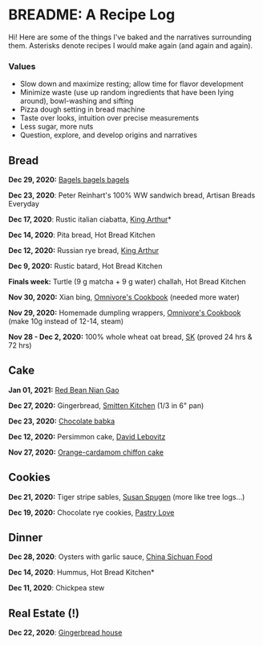 # BREADME: A Recipe Log

Hi! Here are some of the things I've baked and the narratives surrounding them. Asterisks denote recipes I would make again (and again and again).

### Values
- Slow down and maximize resting; allow time for flavor development
- Minimize waste (use up random ingredients that have been lying around), bowl-washing and sifting
- Pizza dough setting in bread machine
- Taste over looks, intuition over precise measurements
- Less sugar, more nuts
- Question, explore, and develop origins and narratives

## Bread
**Dec 29, 2020:** [Bagels bagels bagels](bread/bagels.md)

**Dec 23, 2020**: Peter Reinhart's 100% WW sandwich bread, Artisan Breads Everyday

**Dec 17, 2020**: Rustic italian ciabatta, [King Arthur](https://www.kingarthurbaking.com/recipes/rustic-italian-ciabatta-recipe)*

**Dec 14, 2020**: Pita bread, Hot Bread Kitchen

**Dec 12, 2020:** Russian rye bread, [King Arthur](https://www.kingarthurbaking.com/recipes/russian-rye-bread-rizhsky-khleb-recipe)

**Dec 9, 2020:** Rustic batard, Hot Bread Kitchen

**Finals week:** Turtle (9 g matcha + 9 g water) challah, Hot Bread Kitchen

**Nov 30, 2020:** Xian bing, [Omnivore's Cookbook](https://omnivorescookbook.com/chinese-beef-meat-pie/) (needed more water)

**Nov 29, 2020:** Homemade dumpling wrappers, [Omnivore's Cookbook](https://omnivorescookbook.com/recipes/how-to-make-chinese-dumplings) (make 10g instead of 12-14, steam)

**Nov 28 - Dec 2, 2020:** 100% whole wheat oat bread, [SK](https://smittenkitchen.com/2015/09/oat-and-wheat-sandwich-bread/) (proved 24 hrs & 72 hrs)

## Cake
**Jan 01, 2021:** [Red Bean Nian Gao](cake/redbeanniangao.md)

**Dec 27, 2020:** Gingerbread, [Smitten Kitchen](https://smittenkitchen.com/2015/12/gingerbread-layer-cake/) (1/3 in 6" pan)

**Dec 23, 2020:** [Chocolate babka](cake/chobab.md)

**Dec 12, 2020:** Persimmon cake, [David Lebovitz](https://www.davidlebovitz.com/persimmon-bread/)

**Nov 27, 2020:** [Orange-cardamom chiffon cake](cake/orangecard.md)

## Cookies
**Dec 21, 2020:** Tiger stripe sables, [Susan Spugen](https://cherrybombe.com/recipes/susan-spungen-tiger-striped-sables) (more like tree logs...)

**Dec 19, 2020:** Chocolate rye cookies, [Pastry Love](https://www.epicurious.com/recipes/food/views/double-chocolate-rye-cookies)

## Dinner
**Dec 28, 2020**: Oysters with garlic sauce, [China Sichuan Food](https://www.chinasichuanfood.com/oyster-with-garlic-sauce/)

**Dec 14, 2020**: Hummus, Hot Bread Kitchen*

**Dec 11, 2020**: Chickpea stew

## Real Estate (!)
**Dec 22, 2020**: [Gingerbread house](cake/gingerbreadhouse.md)